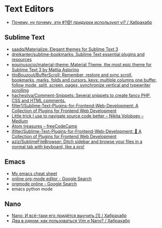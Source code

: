 # Text Editors
* [Почему, ну почему, эти #?@! придурки используют vi? / Хабрахабр](https://habrahabr.ru/post/307084/#comment_9732826)

## Sublime Text
* [saadq/Materialize: Elegant themes for Sublime Text 3](https://github.com/saadq/Materialize)
* [dreikanter/sublime-bookmarks: Sublime Text essential plugins and resources](https://github.com/dreikanter/sublime-bookmarks)
* [equinusocio/material-theme: Material Theme, the most epic theme for Sublime Text 3 by Mattia Astorino](https://github.com/equinusocio/material-theme)
* [titoBouzout/BufferScroll: Remember, restore and sync scroll, bookmarks, marks, folds and cursors. keys: multiple columns one buffer, follow mode, split, screen, pages, synchronize vertical and typewriter scrolling](https://github.com/titoBouzout/BufferScroll)
* [hachesilva/Comment-Snippets: Several snippets to create fancy PHP, CSS and HTML comments.](https://github.com/hachesilva/Comment-Snippets)
* [filter1/Sublime-Text-Plugins-for-Frontend-Web-Development: A Collection of Plugins for Frontend Web Development](https://github.com/filter1/Sublime-Text-Plugins-for-Frontend-Web-Development)
* [Little trick I use to navigate source code better – Nikita Voloboev – Medium](https://medium.com/@NikitaVoloboev/little-trick-i-use-to-navigate-source-code-better-bc958ccd821)
* [Atom treasures – freeCodeCamp](https://medium.freecodecamp.com/atom-treasures-82a64ac391c#.fn6ia0ho7)
* [jfilter/Sublime-Text-Plugins-for-Frontend-Web-Development: 📝 A Collection of Plugins for Frontend Web Development](https://github.com/jfilter/Sublime-Text-Plugins-for-Frontend-Web-Development#administrative)
* [aziz/SublimeFileBrowser: Ditch sidebar and browse your files in a normal tab with keyboard, like a pro!](https://github.com/aziz/SublimeFileBrowser)

## Emacs
* [My emacs cheat sheet](https://gist.github.com/dherman/3238368)
* [online org-mode editor - Google Search](https://www.google.com/search?q=online+org-mode+editor)
* [orgmode online - Google Search](https://www.google.com/search?q=orgmode+online)
* emacs python mode

## Nano
* [Nano: И всё-таки его придётся выучить [1] / Хабрахабр](https://habrahabr.ru/post/106471/)
* [Два в одном: как пользоваться Vim и Nano? / Хабрахабр](https://habrahabr.ru/post/331600/)
